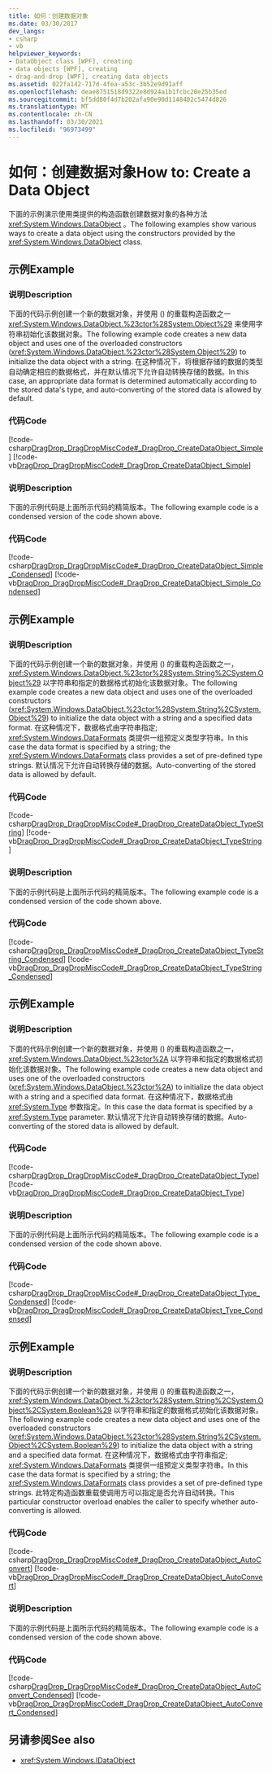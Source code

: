 ```yaml
---
title: 如何：创建数据对象
ms.date: 03/30/2017
dev_langs:
- csharp
- vb
helpviewer_keywords:
- DataObject class [WPF], creating
- data objects [WPF], creating
- drag-and-drop [WPF], creating data objects
ms.assetid: 022fa142-717d-4fea-a53c-3b52e9d91aff
ms.openlocfilehash: deae8751518d9322e8d924a1b1fcbc20e25b35ed
ms.sourcegitcommit: bf5dd80f4d7b202afa90e90d1148402c5474d826
ms.translationtype: MT
ms.contentlocale: zh-CN
ms.lasthandoff: 03/30/2021
ms.locfileid: "96973499"
---
```

# <a name="how-to-create-a-data-object"></a><span data-ttu-id="78e5a-102">如何：创建数据对象</span><span class="sxs-lookup"><span data-stu-id="78e5a-102">How to: Create a Data Object</span></span>
<span data-ttu-id="78e5a-103">下面的示例演示使用类提供的构造函数创建数据对象的各种方法 <xref:System.Windows.DataObject> 。</span><span class="sxs-lookup"><span data-stu-id="78e5a-103">The following examples show various ways to create a data object using the constructors provided by the <xref:System.Windows.DataObject> class.</span></span>  
  
## <a name="example"></a><span data-ttu-id="78e5a-104">示例</span><span class="sxs-lookup"><span data-stu-id="78e5a-104">Example</span></span>  
  
### <a name="description"></a><span data-ttu-id="78e5a-105">说明</span><span class="sxs-lookup"><span data-stu-id="78e5a-105">Description</span></span>  
 <span data-ttu-id="78e5a-106">下面的代码示例创建一个新的数据对象，并使用 () 的重载构造函数之一 <xref:System.Windows.DataObject.%23ctor%28System.Object%29> 来使用字符串初始化该数据对象。</span><span class="sxs-lookup"><span data-stu-id="78e5a-106">The following example code creates a new data object and uses one of the overloaded constructors (<xref:System.Windows.DataObject.%23ctor%28System.Object%29>) to initialize the data object with a string.</span></span>  <span data-ttu-id="78e5a-107">在这种情况下，将根据存储的数据的类型自动确定相应的数据格式，并在默认情况下允许自动转换存储的数据。</span><span class="sxs-lookup"><span data-stu-id="78e5a-107">In this case, an appropriate data format is determined automatically according to the stored data's type, and auto-converting of the stored data is allowed by default.</span></span>  
  
### <a name="code"></a><span data-ttu-id="78e5a-108">代码</span><span class="sxs-lookup"><span data-stu-id="78e5a-108">Code</span></span>  
 [!code-csharp[DragDrop_DragDropMiscCode#_DragDrop_CreateDataObject_Simple](~/samples/snippets/csharp/VS_Snippets_Wpf/DragDrop_DragDropMiscCode/CSharp/Window1.xaml.cs#_dragdrop_createdataobject_simple)]
 [!code-vb[DragDrop_DragDropMiscCode#_DragDrop_CreateDataObject_Simple](~/samples/snippets/visualbasic/VS_Snippets_Wpf/DragDrop_DragDropMiscCode/visualbasic/window1.xaml.vb#_dragdrop_createdataobject_simple)]  
  
### <a name="description"></a><span data-ttu-id="78e5a-109">说明</span><span class="sxs-lookup"><span data-stu-id="78e5a-109">Description</span></span>  
 <span data-ttu-id="78e5a-110">下面的示例代码是上面所示代码的精简版本。</span><span class="sxs-lookup"><span data-stu-id="78e5a-110">The following example code is a condensed version of the code shown above.</span></span>  
  
### <a name="code"></a><span data-ttu-id="78e5a-111">代码</span><span class="sxs-lookup"><span data-stu-id="78e5a-111">Code</span></span>  
 [!code-csharp[DragDrop_DragDropMiscCode#_DragDrop_CreateDataObject_Simple_Condensed](~/samples/snippets/csharp/VS_Snippets_Wpf/DragDrop_DragDropMiscCode/CSharp/Window1.xaml.cs#_dragdrop_createdataobject_simple_condensed)]
 [!code-vb[DragDrop_DragDropMiscCode#_DragDrop_CreateDataObject_Simple_Condensed](~/samples/snippets/visualbasic/VS_Snippets_Wpf/DragDrop_DragDropMiscCode/visualbasic/window1.xaml.vb#_dragdrop_createdataobject_simple_condensed)]  
  
## <a name="example"></a><span data-ttu-id="78e5a-112">示例</span><span class="sxs-lookup"><span data-stu-id="78e5a-112">Example</span></span>  
  
### <a name="description"></a><span data-ttu-id="78e5a-113">说明</span><span class="sxs-lookup"><span data-stu-id="78e5a-113">Description</span></span>  
 <span data-ttu-id="78e5a-114">下面的代码示例创建一个新的数据对象，并使用 () 的重载构造函数之一， <xref:System.Windows.DataObject.%23ctor%28System.String%2CSystem.Object%29> 以字符串和指定的数据格式初始化该数据对象。</span><span class="sxs-lookup"><span data-stu-id="78e5a-114">The following example code creates a new data object and uses one of the overloaded constructors (<xref:System.Windows.DataObject.%23ctor%28System.String%2CSystem.Object%29>) to initialize the data object with a string and a specified data format.</span></span>  <span data-ttu-id="78e5a-115">在这种情况下，数据格式由字符串指定; <xref:System.Windows.DataFormats> 类提供一组预定义类型字符串。</span><span class="sxs-lookup"><span data-stu-id="78e5a-115">In this case the data format is specified by a string; the <xref:System.Windows.DataFormats> class provides a set of pre-defined type strings.</span></span> <span data-ttu-id="78e5a-116">默认情况下允许自动转换存储的数据。</span><span class="sxs-lookup"><span data-stu-id="78e5a-116">Auto-converting of the stored data is allowed by default.</span></span>  
  
### <a name="code"></a><span data-ttu-id="78e5a-117">代码</span><span class="sxs-lookup"><span data-stu-id="78e5a-117">Code</span></span>  
 [!code-csharp[DragDrop_DragDropMiscCode#_DragDrop_CreateDataObject_TypeString](~/samples/snippets/csharp/VS_Snippets_Wpf/DragDrop_DragDropMiscCode/CSharp/Window1.xaml.cs#_dragdrop_createdataobject_typestring)]
 [!code-vb[DragDrop_DragDropMiscCode#_DragDrop_CreateDataObject_TypeString](~/samples/snippets/visualbasic/VS_Snippets_Wpf/DragDrop_DragDropMiscCode/visualbasic/window1.xaml.vb#_dragdrop_createdataobject_typestring)]  
  
### <a name="description"></a><span data-ttu-id="78e5a-118">说明</span><span class="sxs-lookup"><span data-stu-id="78e5a-118">Description</span></span>  
 <span data-ttu-id="78e5a-119">下面的示例代码是上面所示代码的精简版本。</span><span class="sxs-lookup"><span data-stu-id="78e5a-119">The following example code is a condensed version of the code shown above.</span></span>  
  
### <a name="code"></a><span data-ttu-id="78e5a-120">代码</span><span class="sxs-lookup"><span data-stu-id="78e5a-120">Code</span></span>  
 [!code-csharp[DragDrop_DragDropMiscCode#_DragDrop_CreateDataObject_TypeString_Condensed](~/samples/snippets/csharp/VS_Snippets_Wpf/DragDrop_DragDropMiscCode/CSharp/Window1.xaml.cs#_dragdrop_createdataobject_typestring_condensed)]
 [!code-vb[DragDrop_DragDropMiscCode#_DragDrop_CreateDataObject_TypeString_Condensed](~/samples/snippets/visualbasic/VS_Snippets_Wpf/DragDrop_DragDropMiscCode/visualbasic/window1.xaml.vb#_dragdrop_createdataobject_typestring_condensed)]  
  
## <a name="example"></a><span data-ttu-id="78e5a-121">示例</span><span class="sxs-lookup"><span data-stu-id="78e5a-121">Example</span></span>  
  
### <a name="description"></a><span data-ttu-id="78e5a-122">说明</span><span class="sxs-lookup"><span data-stu-id="78e5a-122">Description</span></span>  
 <span data-ttu-id="78e5a-123">下面的代码示例创建一个新的数据对象，并使用 () 的重载构造函数之一， <xref:System.Windows.DataObject.%23ctor%2A> 以字符串和指定的数据格式初始化该数据对象。</span><span class="sxs-lookup"><span data-stu-id="78e5a-123">The following example code creates a new data object and uses one of the overloaded constructors (<xref:System.Windows.DataObject.%23ctor%2A>) to initialize the data object with a string and a specified data format.</span></span>  <span data-ttu-id="78e5a-124">在这种情况下，数据格式由 <xref:System.Type> 参数指定。</span><span class="sxs-lookup"><span data-stu-id="78e5a-124">In this case the data format is specified by a <xref:System.Type> parameter.</span></span>  <span data-ttu-id="78e5a-125">默认情况下允许自动转换存储的数据。</span><span class="sxs-lookup"><span data-stu-id="78e5a-125">Auto-converting of the stored data is allowed by default.</span></span>  
  
### <a name="code"></a><span data-ttu-id="78e5a-126">代码</span><span class="sxs-lookup"><span data-stu-id="78e5a-126">Code</span></span>  
 [!code-csharp[DragDrop_DragDropMiscCode#_DragDrop_CreateDataObject_Type](~/samples/snippets/csharp/VS_Snippets_Wpf/DragDrop_DragDropMiscCode/CSharp/Window1.xaml.cs#_dragdrop_createdataobject_type)]
 [!code-vb[DragDrop_DragDropMiscCode#_DragDrop_CreateDataObject_Type](~/samples/snippets/visualbasic/VS_Snippets_Wpf/DragDrop_DragDropMiscCode/visualbasic/window1.xaml.vb#_dragdrop_createdataobject_type)]  
  
### <a name="description"></a><span data-ttu-id="78e5a-127">说明</span><span class="sxs-lookup"><span data-stu-id="78e5a-127">Description</span></span>  
 <span data-ttu-id="78e5a-128">下面的示例代码是上面所示代码的精简版本。</span><span class="sxs-lookup"><span data-stu-id="78e5a-128">The following example code is a condensed version of the code shown above.</span></span>  
  
### <a name="code"></a><span data-ttu-id="78e5a-129">代码</span><span class="sxs-lookup"><span data-stu-id="78e5a-129">Code</span></span>  
 [!code-csharp[DragDrop_DragDropMiscCode#_DragDrop_CreateDataObject_Type_Condensed](~/samples/snippets/csharp/VS_Snippets_Wpf/DragDrop_DragDropMiscCode/CSharp/Window1.xaml.cs#_dragdrop_createdataobject_type_condensed)]
 [!code-vb[DragDrop_DragDropMiscCode#_DragDrop_CreateDataObject_Type_Condensed](~/samples/snippets/visualbasic/VS_Snippets_Wpf/DragDrop_DragDropMiscCode/visualbasic/window1.xaml.vb#_dragdrop_createdataobject_type_condensed)]  
  
## <a name="example"></a><span data-ttu-id="78e5a-130">示例</span><span class="sxs-lookup"><span data-stu-id="78e5a-130">Example</span></span>  
  
### <a name="description"></a><span data-ttu-id="78e5a-131">说明</span><span class="sxs-lookup"><span data-stu-id="78e5a-131">Description</span></span>  
 <span data-ttu-id="78e5a-132">下面的代码示例创建一个新的数据对象，并使用 () 的重载构造函数之一， <xref:System.Windows.DataObject.%23ctor%28System.String%2CSystem.Object%2CSystem.Boolean%29> 以字符串和指定的数据格式初始化该数据对象。</span><span class="sxs-lookup"><span data-stu-id="78e5a-132">The following example code creates a new data object and uses one of the overloaded constructors (<xref:System.Windows.DataObject.%23ctor%28System.String%2CSystem.Object%2CSystem.Boolean%29>) to initialize the data object with a string and a specified data format.</span></span>  <span data-ttu-id="78e5a-133">在这种情况下，数据格式由字符串指定; <xref:System.Windows.DataFormats> 类提供一组预定义类型字符串。</span><span class="sxs-lookup"><span data-stu-id="78e5a-133">In this case the data format is specified by a string; the <xref:System.Windows.DataFormats> class provides a set of pre-defined type strings.</span></span> <span data-ttu-id="78e5a-134">此特定构造函数重载使调用方可以指定是否允许自动转换。</span><span class="sxs-lookup"><span data-stu-id="78e5a-134">This particular constructor overload enables the caller to specify whether auto-converting is allowed.</span></span>  
  
### <a name="code"></a><span data-ttu-id="78e5a-135">代码</span><span class="sxs-lookup"><span data-stu-id="78e5a-135">Code</span></span>  
 [!code-csharp[DragDrop_DragDropMiscCode#_DragDrop_CreateDataObject_AutoConvert](~/samples/snippets/csharp/VS_Snippets_Wpf/DragDrop_DragDropMiscCode/CSharp/Window1.xaml.cs#_dragdrop_createdataobject_autoconvert)]
 [!code-vb[DragDrop_DragDropMiscCode#_DragDrop_CreateDataObject_AutoConvert](~/samples/snippets/visualbasic/VS_Snippets_Wpf/DragDrop_DragDropMiscCode/visualbasic/window1.xaml.vb#_dragdrop_createdataobject_autoconvert)]  
  
### <a name="description"></a><span data-ttu-id="78e5a-136">说明</span><span class="sxs-lookup"><span data-stu-id="78e5a-136">Description</span></span>  
 <span data-ttu-id="78e5a-137">下面的示例代码是上面所示代码的精简版本。</span><span class="sxs-lookup"><span data-stu-id="78e5a-137">The following example code is a condensed version of the code shown above.</span></span>  
  
### <a name="code"></a><span data-ttu-id="78e5a-138">代码</span><span class="sxs-lookup"><span data-stu-id="78e5a-138">Code</span></span>  
 [!code-csharp[DragDrop_DragDropMiscCode#_DragDrop_CreateDataObject_AutoConvert_Condensed](~/samples/snippets/csharp/VS_Snippets_Wpf/DragDrop_DragDropMiscCode/CSharp/Window1.xaml.cs#_dragdrop_createdataobject_autoconvert_condensed)]
 [!code-vb[DragDrop_DragDropMiscCode#_DragDrop_CreateDataObject_AutoConvert_Condensed](~/samples/snippets/visualbasic/VS_Snippets_Wpf/DragDrop_DragDropMiscCode/visualbasic/window1.xaml.vb#_dragdrop_createdataobject_autoconvert_condensed)]  
  
## <a name="see-also"></a><span data-ttu-id="78e5a-139">另请参阅</span><span class="sxs-lookup"><span data-stu-id="78e5a-139">See also</span></span>

- <xref:System.Windows.IDataObject>
